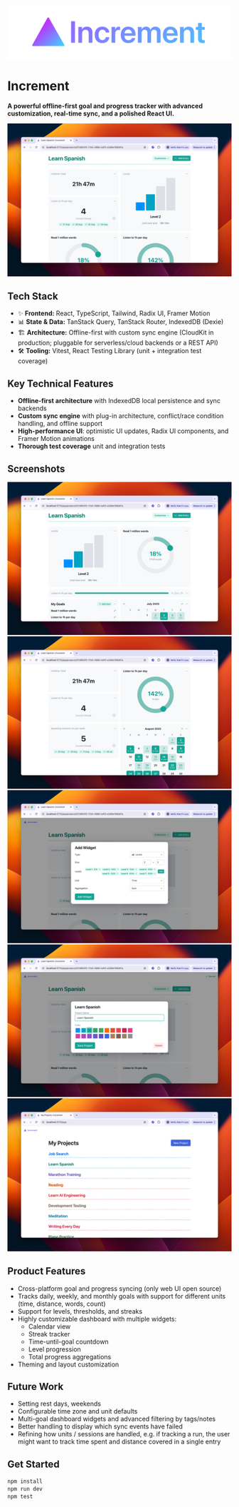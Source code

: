 ![Project banner for increment](./docs/project-banner-lg.png "Increment project banner")

# Increment

**A powerful offline-first goal and progress tracker with advanced customization, real-time sync, and a polished React UI.**  

![Screenshot showing the Increment web dashboard](./docs/project-dashboard-2.png "Increment goal and time tracking")

## Tech Stack

- ✨ **Frontend:** React, TypeScript, Tailwind, Radix UI, Framer Motion  
- 📊 **State & Data:** TanStack Query, TanStack Router, IndexedDB (Dexie)  
- 🏗️ **Architecture:** Offline-first with custom sync engine (CloudKit in production; pluggable for serverless/cloud backends or a REST API)  
- 🛠️ **Tooling:** Vitest, React Testing Library (unit + integration test coverage) 

## Key Technical Features

* **Offline-first architecture** with IndexedDB local persistence and sync backends  
* **Custom sync engine** with plug-in architecture, conflict/race condition handling, and offline support
* **High-performance UI**: optimistic UI updates, Radix UI components, and Framer Motion animations  
* **Thorough test coverage** unit and integration tests

## Screenshots

![Screenshot showing the Increment web dashboard](./docs/project-dashboard-1.png "Increment goal and time tracking dashboard overview")
![Screenshot showing the project dashboard with various widgets](./docs/project-dashboard-3.png "Increment project dashboard")
![Screenshot showing a user adding a widget to the Increment dashboard](./docs/add-widget.png "Adding a dashboard widget to Increment")
![Screenshot showing a user editing a project information and color](./docs/edit-project.png "Adding a project to Increment")
![Screenshot showing the user's list of projects in Increment](./docs/projects-list.png "Projects list in Increment")


## Product Features

* Cross-platform goal and progress syncing (only web UI open source)  
* Tracks daily, weekly, and monthly goals with support for different units (time, distance, words, count)  
* Support for levels, thresholds, and streaks  
* Highly customizable dashboard with multiple widgets:
  * Calendar view  
  * Streak tracker  
  * Time-until-goal countdown  
  * Level progression  
  * Total progress aggregations  
* Theming and layout customization

## Future Work

* Setting rest days, weekends
* Configurable time zone and unit defaults  
* Multi-goal dashboard widgets and advanced filtering by tags/notes  
* Better handling to display which sync events have failed
* Refining how units / sessions are handled, e.g. if tracking a run, the user might want to track 
  time spent and distance covered in a single entry

## Get Started

```bash
npm install
npm run dev
npm test
```